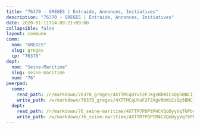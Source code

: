 ```yaml
---
title: "76370 - GREGES | Entraide, Annonces, Initiatives"
description: "76370 - GREGES | Entraide, Annonces, Initiatives"
date: 2020-01-11T14:09:21+09:00
collapsible: false
layout: commune
comm:
  nom: "GREGES"
  slug: greges
  cp: "76370"
dept:
  nom: "Seine-Maritime"
  slug: seine-maritime
  num: "76"
peerpad:
  comm:
    read_path: /r/markdown/76370_greges/4XTTMCqUYuF2FJXgvNbWiCsQp5BNCijNT8RQpgPbCTEBvcSXE
    write_path: /w/markdown/76370_greges/4XTTMCqUYuF2FJXgvNbWiCsQp5BNCijNT8RQpgPbCTEBvcSXE-K3TgUnmkcQTNhzakc7oMMcVKsRgmCGxxBxUEEYWEN1mpPyx3LQzaEaQh4itJcunz1ocn9Xi7Uds3V2W48WwsjWYMDkd1sQQSgT5yTabJ9xuijB8CLvUoejx4NCNbK4mpSicPiLep
  dept:
    read_path: /r/markdown/76_seine-maritime/4XTTM7PDPtM4CVQoDyyVqT6Pbvj1SVtndpXJdTDsc7xwdMTdt
    write_path: /w/markdown/76_seine-maritime/4XTTM7PDPtM4CVQoDyyVqT6Pbvj1SVtndpXJdTDsc7xwdMTdt-K3TgUmo7Qwp8ZQz8qKFjC8WCY27ypEpX2c8BXeSV9rrPY1zRZn2SrYwkBXF8VnHkcepiXsccFfKHYuT2JNgSMXxLRaUGRu6o5B3BB15nZxEho97cTz3yC4eRTX4hZM1hcyAZrn8r
---
```


